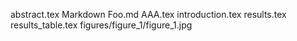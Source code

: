 abstract.tex
Markdown Foo.md
AAA.tex
introduction.tex
results.tex
results_table.tex
figures/figure_1/figure_1.jpg
